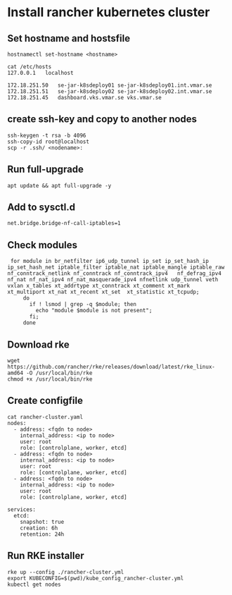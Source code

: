 # Install rancher kubernetes cluster

## Set hostname and hostsfile
```
hostnamectl set-hostname <hostname>

cat /etc/hosts
127.0.0.1	localhost

172.18.251.50	se-jar-k8sdeploy01 se-jar-k8sdeploy01.int.vmar.se
172.18.251.51	se-jar-k8sdeploy02 se-jar-k8sdeploy02.int.vmar.se
172.18.251.45	dashboard.vks.vmar.se vks.vmar.se
```

## create ssh-key and copy to another nodes
```
ssh-keygen -t rsa -b 4096
ssh-copy-id root@localhost
scp -r .ssh/ <nodename>:
```


## Run full-upgrade
```
apt update && apt full-upgrade -y
```

## Add to sysctl.d
```
net.bridge.bridge-nf-call-iptables=1
```

## Check modules
```
 for module in br_netfilter ip6_udp_tunnel ip_set ip_set_hash_ip ip_set_hash_net iptable_filter iptable_nat iptable_mangle iptable_raw nf_conntrack_netlink nf_conntrack nf_conntrack_ipv4   nf_defrag_ipv4 nf_nat nf_nat_ipv4 nf_nat_masquerade_ipv4 nfnetlink udp_tunnel veth vxlan x_tables xt_addrtype xt_conntrack xt_comment xt_mark xt_multiport xt_nat xt_recent xt_set  xt_statistic xt_tcpudp;
     do
       if ! lsmod | grep -q $module; then
         echo "module $module is not present";
       fi;
     done
```

## Download rke
```
wget https://github.com/rancher/rke/releases/download/latest/rke_linux-amd64 -O /usr/local/bin/rke
chmod +x /usr/local/bin/rke

```

## Create configfile
```
cat rancher-cluster.yaml
nodes:
  - address: <fqdn to node>
    internal_address: <ip to node>
    user: root
    role: [controlplane, worker, etcd]
  - address: <fqdn to node>
    internal_address: <ip to node>
    user: root
    role: [controlplane, worker, etcd]
  - address: <fqdn to node>
    internal_address: <ip to node>
    user: root
    role: [controlplane, worker, etcd]    

services:
  etcd:
    snapshot: true
    creation: 6h
    retention: 24h

```

## Run RKE installer
```
rke up --config ./rancher-cluster.yml
export KUBECONFIG=$(pwd)/kube_config_rancher-cluster.yml
kubectl get nodes
```

